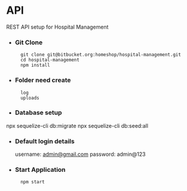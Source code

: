 # API #

REST API setup for Hospital Management


* ### Git Clone

		git clone git@bitbucket.org:homeshop/hospital-management.git
		cd hospital-management
		npm install

* ### Folder need create
		log
		uploads

* ### Database setup
npx sequelize-cli db:migrate
npx sequelize-cli db:seed:all

* ### Default login details
	username: admin@gmail.com
    password: admin@123

* ### Start Application

		npm start

